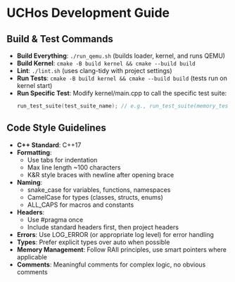 # UCHos Development Guide

## Build & Test Commands
- **Build Everything**: `./run_qemu.sh` (builds loader, kernel, and runs QEMU)
- **Build Kernel**: `cmake -B build kernel && cmake --build build`
- **Lint**: `./lint.sh` (uses clang-tidy with project settings)
- **Run Tests**: `cmake -B build kernel && cmake --build build` (tests run on kernel start)
- **Run Specific Test**: Modify kernel/main.cpp to call the specific test suite:
  ```cpp
  run_test_suite(test_suite_name); // e.g., run_test_suite(memory_tests);
  ```

## Code Style Guidelines
- **C++ Standard**: C++17
- **Formatting**: 
  - Use tabs for indentation
  - Max line length ~100 characters
  - K&R style braces with newline after opening brace
- **Naming**:
  - snake_case for variables, functions, namespaces
  - CamelCase for types (classes, structs, enums)
  - ALL_CAPS for macros and constants
- **Headers**: 
  - Use #pragma once
  - Include standard headers first, then project headers
- **Errors**: Use LOG_ERROR (or appropriate log level) for error handling
- **Types**: Prefer explicit types over auto when possible
- **Memory Management**: Follow RAII principles, use smart pointers where applicable
- **Comments**: Meaningful comments for complex logic, no obvious comments